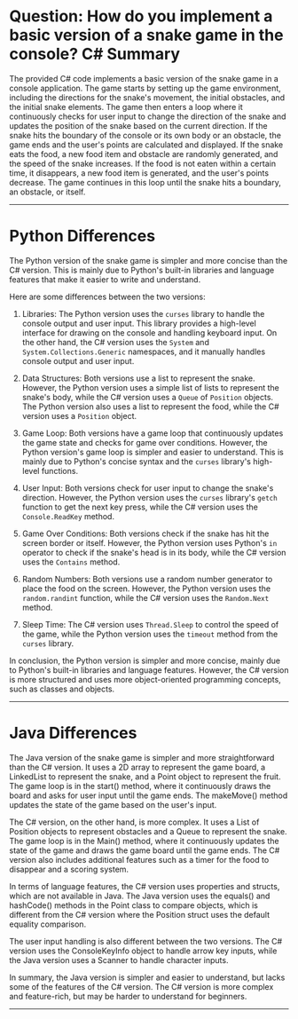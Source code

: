 # Question: How do you implement a basic version of a snake game in the console? C# Summary

The provided C# code implements a basic version of the snake game in a console application. The game starts by setting up the game environment, including the directions for the snake's movement, the initial obstacles, and the initial snake elements. The game then enters a loop where it continuously checks for user input to change the direction of the snake and updates the position of the snake based on the current direction. If the snake hits the boundary of the console or its own body or an obstacle, the game ends and the user's points are calculated and displayed. If the snake eats the food, a new food item and obstacle are randomly generated, and the speed of the snake increases. If the food is not eaten within a certain time, it disappears, a new food item is generated, and the user's points decrease. The game continues in this loop until the snake hits a boundary, an obstacle, or itself.

---

# Python Differences

The Python version of the snake game is simpler and more concise than the C# version. This is mainly due to Python's built-in libraries and language features that make it easier to write and understand.

Here are some differences between the two versions:

1. Libraries: The Python version uses the `curses` library to handle the console output and user input. This library provides a high-level interface for drawing on the console and handling keyboard input. On the other hand, the C# version uses the `System` and `System.Collections.Generic` namespaces, and it manually handles console output and user input.

2. Data Structures: Both versions use a list to represent the snake. However, the Python version uses a simple list of lists to represent the snake's body, while the C# version uses a `Queue` of `Position` objects. The Python version also uses a list to represent the food, while the C# version uses a `Position` object.

3. Game Loop: Both versions have a game loop that continuously updates the game state and checks for game over conditions. However, the Python version's game loop is simpler and easier to understand. This is mainly due to Python's concise syntax and the `curses` library's high-level functions.

4. User Input: Both versions check for user input to change the snake's direction. However, the Python version uses the `curses` library's `getch` function to get the next key press, while the C# version uses the `Console.ReadKey` method.

5. Game Over Conditions: Both versions check if the snake has hit the screen border or itself. However, the Python version uses Python's `in` operator to check if the snake's head is in its body, while the C# version uses the `Contains` method.

6. Random Numbers: Both versions use a random number generator to place the food on the screen. However, the Python version uses the `random.randint` function, while the C# version uses the `Random.Next` method.

7. Sleep Time: The C# version uses `Thread.Sleep` to control the speed of the game, while the Python version uses the `timeout` method from the `curses` library.

In conclusion, the Python version is simpler and more concise, mainly due to Python's built-in libraries and language features. However, the C# version is more structured and uses more object-oriented programming concepts, such as classes and objects.

---

# Java Differences

The Java version of the snake game is simpler and more straightforward than the C# version. It uses a 2D array to represent the game board, a LinkedList to represent the snake, and a Point object to represent the fruit. The game loop is in the start() method, where it continuously draws the board and asks for user input until the game ends. The makeMove() method updates the state of the game based on the user's input.

The C# version, on the other hand, is more complex. It uses a List of Position objects to represent obstacles and a Queue to represent the snake. The game loop is in the Main() method, where it continuously updates the state of the game and draws the game board until the game ends. The C# version also includes additional features such as a timer for the food to disappear and a scoring system.

In terms of language features, the C# version uses properties and structs, which are not available in Java. The Java version uses the equals() and hashCode() methods in the Point class to compare objects, which is different from the C# version where the Position struct uses the default equality comparison.

The user input handling is also different between the two versions. The C# version uses the ConsoleKeyInfo object to handle arrow key inputs, while the Java version uses a Scanner to handle character inputs. 

In summary, the Java version is simpler and easier to understand, but lacks some of the features of the C# version. The C# version is more complex and feature-rich, but may be harder to understand for beginners.

---
